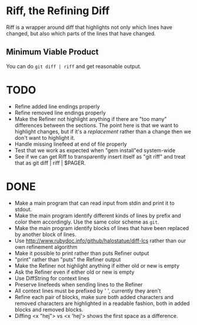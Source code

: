 # Riff, the Refining Diff
Riff is a wrapper around diff that highlights not only which lines
have changed, but also which parts of the lines that have changed.

## Minimum Viable Product
You can do `git diff | riff` and get reasonable output.

# TODO
* Refine added line endings properly
* Refine removed line endings properly
* Make the Refiner not highlight anything if there are "too many"
differences between the sections. The point here is that we want to
highlight changes, but if it's a *replacement* rather than a change
then we don't want to highlight it.
* Handle missing linefeed at end of file properly
* Test that we work as expected when "gem install"ed system-wide
* See if we can get Riff to transparently insert itself as "git riff"
  and treat that as git diff | riff | $PAGER.

# DONE
* Make a main program that can read input from stdin and print it to
stdout.
* Make the main program identify different kinds of lines by prefix
and color them accordingly. Use the same color scheme as `git`.
* Make the main program identify blocks of lines that have been
replaced by another block of lines.
* Use http://www.rubydoc.info/github/halostatue/diff-lcs rather
than our own refinement algorithm
* Make it possible to print rather than puts Refiner output
* "print" rather than "puts" the Refiner output
* Make the Refiner not highlight anything if either old or new is
empty
* Ask the Refiner even if either old or new is empty
* Use DiffString for context lines
* Preserve linefeeds when sending lines to the Refiner
* All context lines must be prefixed by ' ', currently they aren't
* Refine each pair of blocks, make sure both added characters and
  removed characters are highlighted in a readable fashion, both in
  added blocks and removed blocks.
* Diffing <x "hej"> vs <x 'hej'> shows the first space as a
difference.
